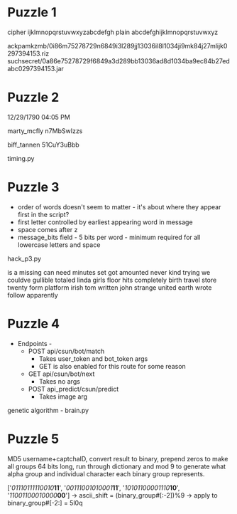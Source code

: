 # Puzzle 1
cipher ijklmnopqrstuvwxyzabcdefgh
plain  abcdefghijklmnopqrstuvwxyz

ackpamkzmb/0i86m75278729n6849i3l289jj13036il8l1034ji9mk84j27mlijk0297394153.riz
suchsecret/0a86e75278729f6849a3d289bb13036ad8d1034ba9ec84b27edabc0297394153.jar


# Puzzle 2
12/29/1790 04:05 PM

marty_mcfly
n7MbSwIzzs

biff_tannen
51CuY3uBbb

timing.py

# Puzzle 3
* order of words doesn't seem to matter - it's about where they appear first in the script?
* first letter controlled by earliest appearing word in message
* space comes after z
* message_bits field - 5 bits per word - minimum required for all lowercase letters and space

hack_p3.py

is a missing can need minutes set got amounted never kind trying we couldve gullible totaled linda girls floor hits completely birth travel store twenty form platform irish tom written john strange united earth wrote follow apparently

# Puzzle 4
* Endpoints -
	* POST api/csun/bot/match
		* Takes user_token and bot_token args
		* GET is also enabled for this route for some reason
	* GET api/csun/bot/next
		* Takes no args
	* POST api_predict/csun/predict
		* Takes image arg

genetic algorithm - brain.py


# Puzzle 5
MD5 username+captchaID, convert result to binary, prepend zeros to make all groups 64 bits long, run through dictionary and mod 9 to generate what alpha group and individual character each binary group represents.


['*01110111110010***11**', '*00111001010001***11**', '*10101100001110***10**', '*11001100010000***00**']
-> ascii_shift = (binary_group#[:-2])%9 -> apply to binary_group#[-2:] = 5l0q
